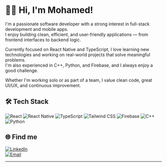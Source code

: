 # 👋🏿 Hi, I'm Mohamed!

I'm a passionate software developer with a strong interest in full-stack development and mobile apps.  
I enjoy building clean, efficient, and user-friendly applications — from frontend interfaces to backend logic.

Currently focused on React Native and TypeScript, I love learning new technologies and working on real-world projects that solve meaningful problems.  
I'm also experienced in C++, Python, and Firebase, and I always enjoy a good challenge.

Whether I'm working solo or as part of a team, I value clean code, great UI/UX, and continuous improvement.

## 🛠️ Tech Stack

![React](https://img.shields.io/badge/-React-20232A?style=flat-square&logo=react)
![React Native](https://img.shields.io/badge/-React_Native-20232A?style=flat-square&logo=react)
![TypeScript](https://img.shields.io/badge/-TypeScript-20232A?style=flat-square&logo=typescript)
![Tailwind CSS](https://img.shields.io/badge/-Tailwind_CSS-20232A?style=flat-square&logo=tailwindcss)
![Firebase](https://img.shields.io/badge/-Firebase-20232A?style=flat-square&logo=firebase)
![C++](https://img.shields.io/badge/-C++-20232A?style=flat-square&logo=c%2B%2B)
![Python](https://img.shields.io/badge/-Python-20232A?style=flat-square&logo=python)

## 🌐 Find me

[![LinkedIn](https://img.shields.io/badge/-LinkedIn-0077B5?style=flat-square&logo=linkedin)](https://linkedin.com/in/mdembele42)  
[![Email](https://img.shields.io/badge/-Email-D14836?style=flat-square&logo=gmail&logoColor=white)](mailto:mdembele@student.42.fr)

---
